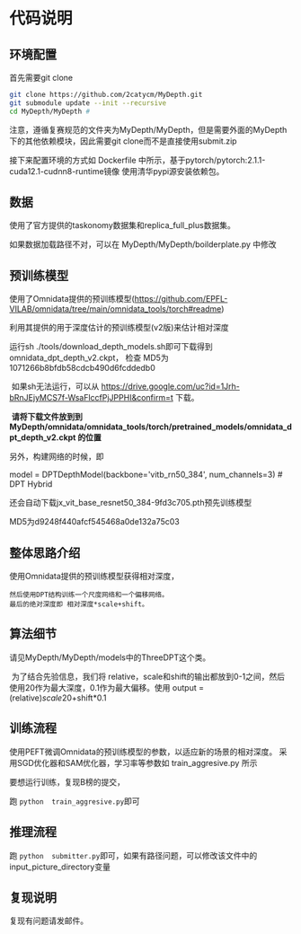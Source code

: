 # 代码说明

## 环境配置
首先需要git clone
```bash
git clone https://github.com/2catycm/MyDepth.git
git submodule update --init --recursive
cd MyDepth/MyDepth # 
```
注意，遵循复赛规范的文件夹为MyDepth/MyDepth，但是需要外面的MyDepth下的其他依赖模块，因此需要git clone而不是直接使用submit.zip


接下来配置环境的方式如 Dockerfile 中所示，基于pytorch/pytorch:2.1.1-cuda12.1-cudnn8-runtime镜像
使用清华pypi源安装依赖包。




## 数据

   使用了官方提供的taskonomy数据集和replica_full_plus数据集。

如果数据加载路径不对，可以在 MyDepth/MyDepth/boilderplate.py 中修改



## 预训练模型

   使用了Omnidata提供的预训练模型(https://github.com/EPFL-VILAB/omnidata/tree/main/omnidata_tools/torch#readme)

   利用其提供的用于深度估计的预训练模型(v2版)来估计相对深度

   运行sh ./tools/download_depth_models.sh即可下载得到omnidata_dpt_depth_v2.ckpt， 检查 MD5为1071266b8bfdb58cdcb490d6fcddedb0

​    如果sh无法运行，可以从 https://drive.google.com/uc?id=1Jrh-bRnJEjyMCS7f-WsaFlccfPjJPPHI&confirm=t 下载。


​    **请将下载文件放到到 MyDepth/omnidata/omnidata_tools/torch/pretrained_models/omnidata_dpt_depth_v2.ckpt 的位置**




   另外，构建网络的时候，即

   model = DPTDepthModel(backbone='vitb_rn50_384', num_channels=3) # DPT Hybrid

   还会自动下载jx_vit_base_resnet50_384-9fd3c705.pth预先训练模型

   MD5为d9248f440afcf545468a0de132a75c03



## 整体思路介绍

   使用Omnidata提供的预训练模型获得相对深度，
<!-- 然后训练一个尺度分支网络，该网络以Omnidata提供的预训练模型得到的feature_map为输入，输出scale和shift，最后的绝对深度即 相对深度*scale+shift。 -->
    然后使用DPT结构训练一个尺度网络和一个偏移网络。
    最后的绝对深度即 相对深度*scale+shift。


## 算法细节

   请见MyDepth/MyDepth/models中的ThreeDPT这个类。

​    为了结合先验信息，我们将 relative，scale和shift的输出都放到0-1之间，然后使用20作为最大深度，0.1作为最大偏移。
​    使用 output = (relative)*scale*20+shift*0.1



## 训练流程

   使用PEFT微调Omnidata的预训练模型的参数，以适应新的场景的相对深度。
    采用SGD优化器和SAM优化器，学习率等参数如 train_aggresive.py 所示

要想运行训练，复现B榜的提交，

跑 `python  train_aggresive.py`即可

## 推理流程

跑 `python  submitter.py`即可，如果有路径问题，可以修改该文件中的input_picture_directory变量



## 复现说明



   复现有问题请发邮件。





   





   
